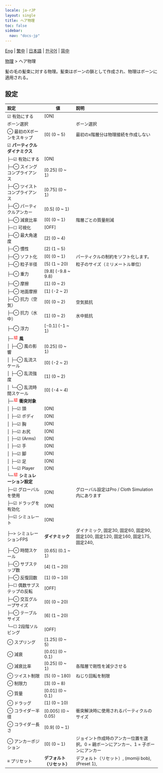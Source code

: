 ```yaml
---
locale: ja-rJP
layout: single
title: ヘア物理
toc: false
sidebar:
  nav: "docs-jp"
---
```

[Eng](/dancexr/menu/2025.5/actor/hair_physics) | [繁中](/tw/dancexr/menu/2025.5/actor/hair_physics) | [日本語](/jp/dancexr/menu/2025.5/actor/hair_physics) | [한국어](/kr/dancexr/menu/2025.5/actor/hair_physics) | [简中](/zh/dancexr/menu/2025.5/actor/hair_physics)

[物理](../menu#物理) > ヘア物理

髪の毛の髪束に対する物理。髪束はボーンの鎖として作成され、物理はボーンに適用される。

## 設定

| 設定 | 値 | 説明 |
| :--- | --- | :--- |
| ☑ 有効にする | [ON] | 
|  ボーン選択 || ボーン選択
| ⊖ 最初のXボーンをスキップ | [0] (0 ~ 5) | 最初のx階層分は物理接続を作成しない
| ☑ **パーティクルダイナミクス** | | 
| ├─☑ 有効にする | [ON] | 
| ├─⊖ スイングコンプライアンス | [0.25] (0 ~ 1) | 
| ├─⊖ ツイストコンプライアンス | [0.75] (0 ~ 1) | 
| ├─⊖ パーティクルアンカー | [0.5] (0 ~ 1) | 
| ├─⊖ 減衰比率 | [0] (0 ~ 1) | 階層ごとの質量削減
| ├─☐ 可視化 | [OFF] | 
| ├─⊖ 最大角速度 | [2] (0 ~ 4) | 
| ├─⊖ 慣性 | [2] (1 ~ 5) | 
| ├─⊖ ソフト化 | [0] (0 ~ 1) | パーティクルの制約をソフト化します。
| ├─⊖ 粒子半径 | [5] (1 ~ 20) | 粒子のサイズ（ミリメートル単位）
| ├─⊖ 重力 | [9.8] (-9.8 ~ 9.8) | 
| ├─⊖ 摩擦 | [1] (0 ~ 2) | 
| ├─⊖ 地面摩擦 | [1] (-2 ~ 2) | 
| ├─⊖ 抗力（空気） | [0] (0 ~ 2) | 空気抵抗
| ├─⊖ 抗力（水中） | [1] (0 ~ 2) | 水中抵抗
| ├─⊖ 浮力 | [-0.1] (-1 ~ 1) | 
| ├─<img src="/images/icon/ic_tune.png" alt="tune icon"/> **風** | | 
| │ ├─⊖ 風の影響 | [0.25] (0 ~ 1) | 
| │ ├─⊖ 乱流スケール | [0] (-2 ~ 2) | 
| │ ├─⊖ 乱流強度 | [1] (0 ~ 2) | 
| │ └─⊖ 乱流時間スケール | [0] (-4 ~ 4) | 
| ├─<img src="/images/icon/ic_tune.png" alt="tune icon"/> **衝突対象** | | 
| │ ├─☑ 頭 | [ON] | 
| │ ├─☑ ボディ | [ON] | 
| │ ├─☑ 胸 | [ON] | 
| │ ├─☑ お尻 | [ON] | 
| │ ├─☑ (Arms) | [ON] | 
| │ ├─☑ 手 | [ON] | 
| │ ├─☑ 脚 | [ON] | 
| │ ├─☑ 足 | [ON] | 
| │ └─☑ Player | [ON] | 
| └─<img src="/images/icon/ic_tune.png" alt="tune icon"/> **シミュレーション設定** | | 
|   ├─☑ グローバルを使用 | [ON] | グローバル設定はPro / Cloth Simulation内にあります
|   ├─☑ ドラッグを有効化 | [ON] | 
|   ├─☑ シミュレート | [ON] | 
|   ├─> シミュレーションFPS | **ダイナミック** | ダイナミック, 固定30, 固定60, 固定90, 固定100, 固定120, 固定160, 固定175, 固定240,  |
|   ├─⊖ 時間スケール | [0.65] (0.1 ~ 1) | 
|   ├─⊖ サブステップ数 | [4] (1 ~ 20) | 
|   ├─⊖ 反復回数 | [1] (0 ~ 10) | 
|   ├─☐ 偶数サブステップの反転 | [OFF] | 
|   ├─⊖ 交互グループサイズ | [0] (0 ~ 20) | 
|   ├─⊖ テーブルサイズ | [6] (1 ~ 20) | 
|   └─☐ 2段階ソルビング | [OFF] | 
| ⊖ スプリング | [1.25] (0 ~ 5) | 
| ⊖ 減衰 | [0.01] (0 ~ 0.1) | 
| ⊖ 減衰比率 | [0.25] (0 ~ 1) | 各階層で剛性を減少させる
| ⊖ ツイスト制限 | [5] (0 ~ 180) | ねじり回転を制限
| ⊖ 制限力 | [3] (0 ~ 8) | 
| ⊖ 質量 | [0.01] (0 ~ 0.1) | 
| ⊖ ドラッグ | [1] (0 ~ 10) | 
| ⊖ コライダー半径 | [0.005] (0 ~ 0.05) | 衝突解決時に使用されるパーティクルのサイズ
| ⊖ コライダー長さ | [0.9] (0 ~ 1) | 
| ⊖ アンカーポジション | [0] (0 ~ 1) | ジョイント作成時のアンカー位置を選択。0 = 親ボーンにアンカー、1 = 子ボーンにアンカー
| ≡ プリセット | **デフォルト（リセット）** | デフォルト（リセット）, (momiji bob), (Preset 1),  |

